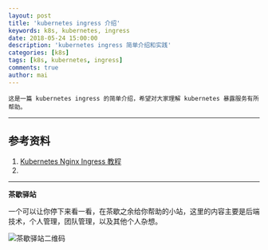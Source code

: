 ```yaml
---
layout: post
title: 'kubernetes ingress 介绍'
keywords: k8s, kubernetes, ingress
date: 2018-05-24 15:00:00
description: 'kubernetes ingress 简单介绍和实践'
categories: [k8s]
tags: [k8s, kubernetes, ingress]
comments: true
author: mai
---
```


    这是一篇 kubernetes ingress 的简单介绍，希望对大家理解 kubernetes 暴露服务有所帮助。

----



## 参考资料

1. [Kubernetes Nginx Ingress 教程](https://mritd.me/2017/03/04/how-to-use-nginx-ingress/)
2. [](https://mritd.me/2016/12/06/try-traefik-on-kubernetes/)

----

**茶歇驿站**

一个可以让你停下来看一看，在茶歇之余给你帮助的小站，这里的内容主要是后端技术，个人管理，团队管理，以及其他个人杂想。

![茶歇驿站二维码](http://oqos7hrvp.bkt.clouddn.com/blog/tech_tea.jpg)
